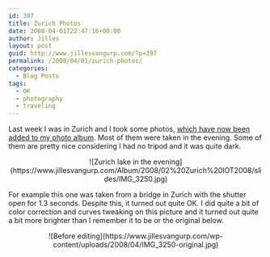 ```yaml
---
id: 397
title: Zurich Photos
date: 2008-04-01T22:47:16+00:00
author: Jilles
layout: post
guid: http://www.jillesvangurp.com/?p=397
permalink: /2008/04/01/zurich-photos/
categories:
  - Blog Posts
tags:
  - OK
  - photography
  - traveling
---
```

Last week I was in Zurich and I took some photos, [which have now been added to my photo album](https://www.jillesvangurp.com/Album/2008/02%20Zurich%20IOT2008/index.html). Most of them were taken in the evening. Some of them are pretty nice considering I had no tripod and it was quite dark.
<p style="text-align: center;">![Zurich lake in the evening](https://www.jillesvangurp.com/Album/2008/02%20Zurich%20IOT2008/slides/IMG_3250.jpg)</p>
For example this one was taken from a bridge in Zurich with the shutter open for 1.3 seconds. Despite this, it turned out quite OK. I did quite a bit of color correction and curves tweaking on this picture and it turned out quite a bit more brighter than I remember it to be or the original below.
<p style="text-align: center;">![Before editing](https://www.jillesvangurp.com/wp-content/uploads/2008/04/IMG_3250-original.jpg)</p>